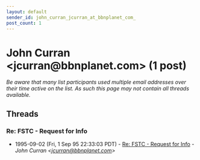 ```yaml
---
layout: default
sender_id: john_curran_jcurran_at_bbnplanet_com_
post_count: 1
---
```


# John Curran <jcurran<span>@</span>bbnplanet.com> (1 post)

_Be aware that many list participants used multiple email addresses over their time active on the list. As such this page may not contain all threads available._

## Threads

### Re: FSTC - Request for Info
+ 1995-09-02 (Fri, 1 Sep 95 22:33:03 PDT) - [Re: FSTC - Request for Info](/archive/1995/09/9658660890bfadf2777c95ab6360cec54405d8739473dadddc8d2f7bd52040c2) - _John Curran \<jcurran@bbnplanet.com\>_

